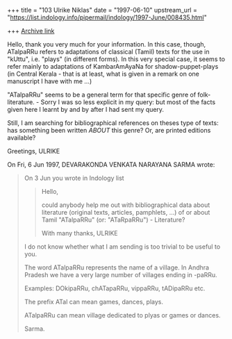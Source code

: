 +++
title = "103 Ulrike Niklas"
date = "1997-06-10"
upstream_url = "https://list.indology.info/pipermail/indology/1997-June/008435.html"

+++
[Archive link](https://list.indology.info/pipermail/indology/1997-June/008435.html)

Hello,
thank you very much for your information.
In this case, though, ATalpaRRu refers to adaptations of classical 
(Tamil) texts for the use in "kUttu", i.e. "plays" (in different forms). 
In this very special case, it seems to refer mainly to adaptations of 
KambarAmAyaNa for shadow-puppet-plays (in Central Kerala - that is at 
least, what is given in a remark on one manuscript I have with me ...)

"ATalpaRRu" seems to be a general term for that specific genre of 
folk-literature. - Sorry I was so less explicit in my query: but most of 
the facts given here I learnt by and by after I had sent my query.

Still, I am searching for bibliographical references on theses type of 
texts: has something been written *ABOUT* this genre? Or, are printed 
editions available?

Greetings, ULRIKE

On Fri, 6 Jun 1997, DEVARAKONDA VENKATA NARAYANA SARMA wrote:

> On  3 Jun you wrote in Indology list
>  
> >Hello,
> >
> >could anybody help me out with bibliographical data about literature 
> >(original texts, articles, pamphlets, ...) of or about Tamil "ATalpaRRu" 
> >(or: "ATaRpaRRu") - Literature? 
> >
> >With many thanks, ULRIKE
>  
> I do not know whether what I am sending is too trivial to be
> useful to you.
>  
> The word ATalpaRRu represents the name of a village. In Andhra Pradesh
> we have a very large number of villages ending in -paRRu.
>  
> Examples: DOkipaRRu, chATapaRRu, vippaRRu, tADipaRRu etc.
>  
> The prefix ATal can mean games, dances, plays.
>  
> ATalpaRRu can mean village dedicated to plyas or games or dances.
>  
> Sarma.
> 
> 




